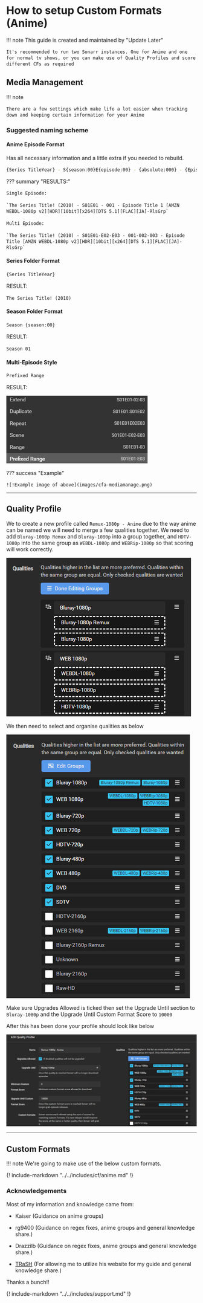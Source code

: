 # How to setup Custom Formats (Anime)

!!! note
    This guide is created and maintained by "Update Later"

    It's recommended to run two Sonarr instances. One for Anime and one for normal tv shows, or you can make use of Quality Profiles and score different CFs as required

## Media Management

!!! note

    There are a few settings which make life a lot easier when tracking down and keeping certain information for your Anime

### Suggested naming scheme

#### Anime Episode Format

Has all necessary information and a little extra if you needed to rebuild.

```bash
{Series TitleYear} - S{season:00}E{episode:00} - {absolute:000} - {Episode CleanTitle} [{Preferred Words }{Quality Full}]{[MediaInfo VideoDynamicRange]}[{MediaInfo VideoBitDepth}bit]{[MediaInfo VideoCodec]}[{Mediainfo AudioCodec} { Mediainfo AudioChannels}]{MediaInfo AudioLanguages}{-Release Group}
```

??? summary "RESULTS:"

    Single Episode:

    `The Series Title! (2010) - S01E01 - 001 - Episode Title 1 [AMZN WEBDL-1080p v2][HDR][10bit][x264][DTS 5.1][FLAC][JA]-RlsGrp`

    Multi Episode:

    `The Series Title! (2010) - S01E01-E02-E03 - 001-002-003 - Episode Title [AMZN WEBDL-1080p v2][HDR][10bit][x264][DTS 5.1][FLAC][JA]-RlsGrp`

#### Series Folder Format

```bash
{Series TitleYear}
```

RESULT:

`The Series Title! (2010)`

#### Season Folder Format

```bash
Season {season:00}
```

RESULT:

`Season 01`

#### Multi-Episode Style

```bash
Prefixed Range
```

RESULT:

![results](images/cfa-multiepstyle.png)

??? success "Example"

    ![!Example image of above](images/cfa-mediamanage.png)

---

## Quality Profile

We to create a new profile called `Remux-1080p - Anime` due to the way anime can be named we will need to merge a few qualities together. We need to add `Bluray-1080p Remux` and `Bluray-1080p` into a group together, and `HDTV-1080p` into the same group as `WEBDL-1080p` and `WEBRip-1080p` so that scoring will work correctly.

![!cfa-mergedqualities](images/cfa-mergedqualities.png)

We then need to select and organise qualities as below

![!cfa-qualityorder](images/cfa-qualityorder.png)

Make sure Upgrades Allowed is ticked then set the Upgrade Until section to `Bluray-1080p` and the Upgrade Until Custom Format Score to `10000`

After this has been done your profile should look like below

![!cfa-qualityprofile](images/cfa-qualityprofile.png)

---

## Custom Formats

!!! note
    We're going to make use of the below custom formats.

{! include-markdown "../../includes/cf/anime.md" !}
<!-- --8<-- "includes/cf/anime.md" -->

### Acknowledgements

Most of my information and knowledge came from:

- Kaiser (Guidance on anime groups)

- rg9400 (Guidance on regex fixes, anime groups and general knowledge share.)

- Drazzilb (Guidance on regex fixes, anime groups and general knowledge share.)

- [TRaSH](https://trash-guides.info/) (For allowing me to utilize his website for my guide and general knowledge share.)

Thanks a bunch!!

{! include-markdown "../../includes/support.md" !}
<!-- --8<-- "includes/support.md" -->
